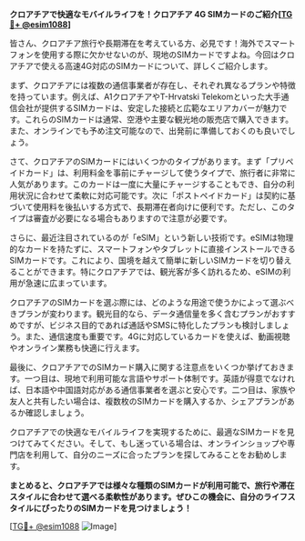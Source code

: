 **クロアチアで快適なモバイルライフを！クロアチア 4G SIMカードのご紹介[[TG💪+ @esim1088](https://t.me/s/esim1088)]**

皆さん、クロアチア旅行や長期滞在を考えている方、必見です！海外でスマートフォンを使用する際に欠かせないのが、現地のSIMカードですよね。今回はクロアチアで使える高速4G対応のSIMカードについて、詳しくご紹介します。

まず、クロアチアには複数の通信事業者が存在し、それぞれ異なるプランや特徴を持っています。例えば、A1クロアチアやT-Hrvatski Telekomといった大手通信会社が提供するSIMカードは、安定した接続と広範なエリアカバーが魅力です。これらのSIMカードは通常、空港や主要な観光地の販売店で購入できます。また、オンラインでも予め注文可能なので、出発前に準備しておくのも良いでしょう。

さて、クロアチアのSIMカードにはいくつかのタイプがあります。まず「プリペイドカード」は、利用料金を事前にチャージして使うタイプで、旅行者に非常に人気があります。このカードは一度に大量にチャージすることもでき、自分の利用状況に合わせて柔軟に対応可能です。次に「ポストペイドカード」は契約に基づいて使用料を後払いする方式で、長期滞在者向けに便利です。ただし、このタイプは審査が必要になる場合もありますので注意が必要です。

さらに、最近注目されているのが「eSIM」という新しい技術です。eSIMは物理的なカードを持たずに、スマートフォンやタブレットに直接インストールできるSIMカードです。これにより、国境を越えて簡単に新しいSIMカードを切り替えることができます。特にクロアチアでは、観光客が多く訪れるため、eSIMの利用が急速に広まっています。

クロアチアのSIMカードを選ぶ際には、どのような用途で使うかによって選ぶべきプランが変わります。観光目的なら、データ通信量を多く含むプランがおすすめですが、ビジネス目的であれば通話やSMSに特化したプランも検討しましょう。また、通信速度も重要です。4Gに対応しているカードを使えば、動画視聴やオンライン業務も快適に行えます。

最後に、クロアチアでのSIMカード購入に関する注意点をいくつか挙げておきます。一つ目は、現地で利用可能な言語やサポート体制です。英語が得意でなければ、日本語や中国語対応がある通信事業者を選ぶと安心です。二つ目は、家族や友人と共有したい場合は、複数枚のSIMカードを購入するか、シェアプランがあるか確認しましょう。

クロアチアでの快適なモバイルライフを実現するために、最適なSIMカードを見つけてみてください。そして、もし迷っている場合は、オンラインショップや専門店を利用して、自分のニーズに合ったプランを探してみることをお勧めします。

**まとめると、クロアチアでは様々な種類のSIMカードが利用可能で、旅行や滞在スタイルに合わせて選べる柔軟性があります。ぜひこの機会に、自分のライフスタイルにぴったりのSIMカードを見つけましょう！**

[[TG💪+ @esim1088](https://t.me/s/esim1088) ![Image](https://i.postimg.cc/Y0z9fWf4/image.png)]